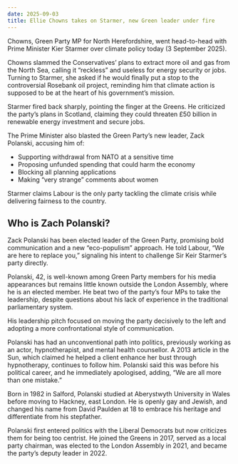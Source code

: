 ```yaml
---
date: 2025-09-03
title: Ellie Chowns takes on Starmer, new Green leader under fire
---
```

Chowns, Green Party MP for North Herefordshire, went head-to-head with Prime Minister Kier Starmer over climate policy today (3 September 2025).

Chowns slammed the Conservatives’ plans to extract more oil and gas from the North Sea, calling it “reckless” and useless for energy security or jobs. Turning to Starmer, she asked if he would finally put a stop to the controversial Rosebank oil project, reminding him that climate action is supposed to be at the heart of his government’s mission.

Starmer fired back sharply, pointing the finger at the Greens. He criticized the party’s plans in Scotland, claiming they could threaten £50 billion in renewable energy investment and secure jobs.

The Prime Minister also blasted the Green Party’s new leader, Zack Polanski, accusing him of:

- Supporting withdrawal from NATO at a sensitive time  
- Proposing unfunded spending that could harm the economy  
- Blocking all planning applications  
- Making “very strange” comments about women  

Starmer claims Labour is the only party tackling the climate crisis while delivering fairness to the country.

## Who is Zach Polanski?

Zack Polanski has been elected leader of the Green Party, promising bold communication and a new “eco-populism” approach. He told Labour, “We are here to replace you,” signaling his intent to challenge Sir Keir Starmer’s party directly.

Polanski, 42, is well-known among Green Party members for his media appearances but remains little known outside the London Assembly, where he is an elected member. He beat two of the party’s four MPs to take the leadership, despite questions about his lack of experience in the traditional parliamentary system.

His leadership pitch focused on moving the party decisively to the left and adopting a more confrontational style of communication. 

Polanski has had an unconventional path into politics, previously working as an actor, hypnotherapist, and mental health counsellor. A 2013 article in the Sun, which claimed he helped a client enhance her bust through hypnotherapy, continues to follow him. Polanski said this was before his political career, and he immediately apologised, adding, “We are all more than one mistake.”

Born in 1982 in Salford, Polanski studied at Aberystwyth University in Wales before moving to Hackney, east London. He is openly gay and Jewish, and changed his name from David Paulden at 18 to embrace his heritage and differentiate from his stepfather.

Polanski first entered politics with the Liberal Democrats but now criticizes them for being too centrist. He joined the Greens in 2017, served as a local party chairman, was elected to the London Assembly in 2021, and became the party’s deputy leader in 2022.
